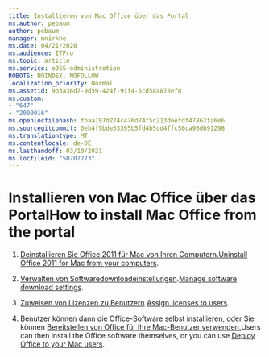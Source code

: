 ```yaml
---
title: Installieren von Mac Office über das Portal
ms.author: pebaum
author: pebaum
manager: mnirkhe
ms.date: 04/21/2020
ms.audience: ITPro
ms.topic: article
ms.service: o365-administration
ROBOTS: NOINDEX, NOFOLLOW
localization_priority: Normal
ms.assetid: 9b3a36d7-9d59-424f-91f4-5cd58a878ef8
ms.custom:
- "647"
- "2000016"
ms.openlocfilehash: fbaa197d274c476d74f5c213d6efdf47862fa6e6
ms.sourcegitcommit: 0eb4f9bde53395b5fd4b5cd4ffc56ca96db91298
ms.translationtype: MT
ms.contentlocale: de-DE
ms.lasthandoff: 03/10/2021
ms.locfileid: "50707773"
---
```

# <a name="how-to-install-mac-office-from-the-portal"></a><span data-ttu-id="aeb51-102">Installieren von Mac Office über das Portal</span><span class="sxs-lookup"><span data-stu-id="aeb51-102">How to install Mac Office from the portal</span></span>

1. <span data-ttu-id="aeb51-103">[Deinstallieren Sie Office 2011 für Mac von Ihren Computern.](https://support.office.com/article/4bfcd230-0ea1-4656-bf30-dbfa44d358fa?wt.mc_id=Alchemy_ClientDIA)</span><span class="sxs-lookup"><span data-stu-id="aeb51-103">[Uninstall Office 2011 for Mac from your computers](https://support.office.com/article/4bfcd230-0ea1-4656-bf30-dbfa44d358fa?wt.mc_id=Alchemy_ClientDIA).</span></span>

2. <span data-ttu-id="aeb51-104">[Verwalten von Softwaredownloadeinstellungen](https://docs.microsoft.com/DeployOffice/manage-software-download-settings-office-365).</span><span class="sxs-lookup"><span data-stu-id="aeb51-104">[Manage software download settings](https://docs.microsoft.com/DeployOffice/manage-software-download-settings-office-365).</span></span>

3. <span data-ttu-id="aeb51-105">[Zuweisen von Lizenzen zu Benutzern](https://docs.microsoft.com/microsoft-365/admin/manage/assign-licenses-to-users).</span><span class="sxs-lookup"><span data-stu-id="aeb51-105">[Assign licenses to users](https://docs.microsoft.com/microsoft-365/admin/manage/assign-licenses-to-users).</span></span>

4. <span data-ttu-id="aeb51-106">Benutzer können dann die Office-Software selbst installieren, oder Sie können [Bereitstellen von Office für Ihre Mac-Benutzer verwenden.](https://docs.microsoft.com/DeployOffice/mac/deployment-guide-for-office-for-mac)</span><span class="sxs-lookup"><span data-stu-id="aeb51-106">Users can then install the Office software themselves, or you can use [Deploy Office to your Mac users](https://docs.microsoft.com/DeployOffice/mac/deployment-guide-for-office-for-mac).</span></span>